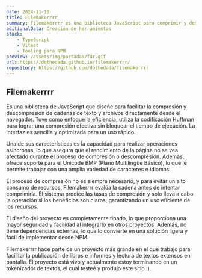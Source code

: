 ```yaml
---
date: 2024-11-10
title: Filemakerrrr
summary: Filemakerrrr es una biblioteca JavaScript para comprimir y descomprimir cadenas de texto en el navegador usando codificación Huffman. Asíncrona, eficiente, sin bloqueos y con soporte para Unicode BMP. Fácil de usar, sin dependencias, totalmente tipado y disponible en NPM.
aditionalData: Creación de herramientas
stack:
    - TypeScript
    - Vitest
    - Tooling para NPM
preview: /assets/img/portadas/f4r.gif
url: https://dothedada.github.io/filemakerrrr/
repository: https://github.com/dothedada/filemakerrrr
---
```


## Filemakerrrr

Es una biblioteca de JavaScript que diseñe para facilitar la compresión y descompresión de cadenas de texto y archivos directamente desde el navegador. Tuve como enfoque la eficiencia, utiliza la codificación Huffman para lograr una compresión efectiva sin bloquear el tiempo de ejecución. La interfaz es sencilla y optimizada para un uso rápido.

Una de sus características es la capacidad para realizar operaciones asíncronas, lo que asegura que el rendimiento de la página no se vea afectado durante el proceso de compresión o descompresión. Además, ofrece soporte para el Unicode BMP (Plano Multilingüe Básico), lo que le permite trabajar con una amplia variedad de caracteres e idiomas.

El proceso de compresión no es siempre necesario, y para evitar un alto consumo de recursos, Filemakerrrr evalúa la cadena antes de intentar comprimirla. El sistema predice las tasas de compresión y solo lleva a cabo la operación si los beneficios son claros, garantizando un uso eficiente de los recursos.

El diseño del proyecto es completamente tipado, lo que proporciona una mayor seguridad y facilidad al integrarlo en otros proyectos. Además, no tiene dependencias externas, lo que lo convierte en una solución ligera y fácil de implementar desde NPM.

Filemakerrrr hace parte de un proyecto más grande en el que trabajo para facilitar la publicación de libros e informes y lectura de textos extensos en pantalla. El proyecto está vivo y actualmente estoy terminando en un tokenizador de textos, el cual testeé y produjo este sitio :).
